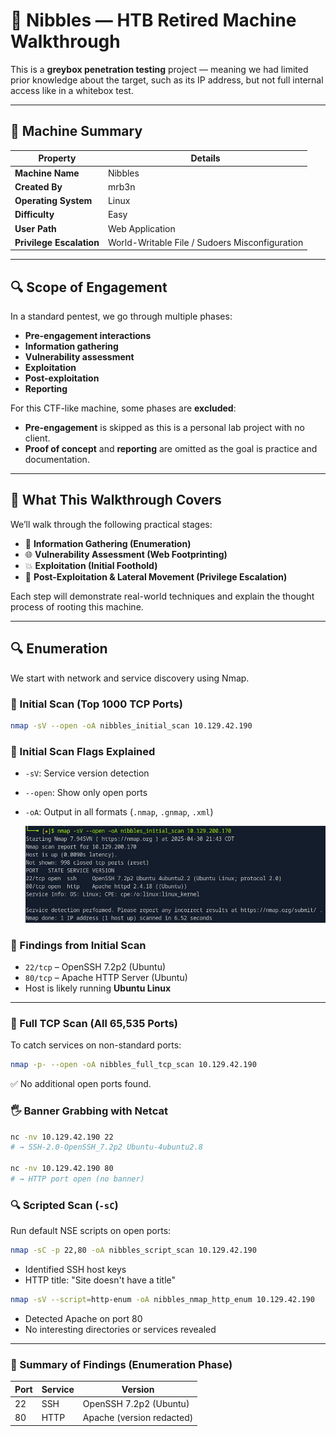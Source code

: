 # 🐽 Nibbles — HTB Retired Machine Walkthrough

This is a **greybox penetration testing** project — meaning we had limited prior knowledge about the target, such as its IP address, but not full internal access like in a whitebox test.

---

## 🧾 Machine Summary

| Property              | Details                                         |
|-----------------------|-------------------------------------------------|
| **Machine Name**      | Nibbles                                         |
| **Created By**        | mrb3n                                           |
| **Operating System**  | Linux                                           |
| **Difficulty**        | Easy                                            |
| **User Path**         | Web Application                                 |
| **Privilege Escalation** | World-Writable File / Sudoers Misconfiguration |

---

## 🔍 Scope of Engagement

In a standard pentest, we go through multiple phases:  
- **Pre-engagement interactions**
- **Information gathering**
- **Vulnerability assessment**
- **Exploitation**
- **Post-exploitation**
- **Reporting**

For this CTF-like machine, some phases are **excluded**:

- **Pre-engagement** is skipped as this is a personal lab project with no client.
- **Proof of concept** and **reporting** are omitted as the goal is practice and documentation.

---

## 📌 What This Walkthrough Covers

We’ll walk through the following practical stages:

- 🔎 **Information Gathering (Enumeration)**  
- 🌐 **Vulnerability Assessment (Web Footprinting)**  
- 💥 **Exploitation (Initial Foothold)**  
- 🔐 **Post-Exploitation & Lateral Movement (Privilege Escalation)**  

Each step will demonstrate real-world techniques and explain the thought process of rooting this machine.

---

## 🔍 Enumeration

We start with network and service discovery using Nmap.

### 🧪 Initial Scan (Top 1000 TCP Ports)
```bash
nmap -sV --open -oA nibbles_initial_scan 10.129.42.190
```
### 🧪 Initial Scan Flags Explained

- `-sV`: Service version detection  
- `--open`: Show only open ports  
- `-oA`: Output in all formats (`.nmap`, `.gnmap`, `.xml`)

  ![Nmap Nibbles Initial Scan](images/Enumeration.nmap.JPG)

### 📌 Findings from Initial Scan

- `22/tcp` – OpenSSH 7.2p2 (Ubuntu)  
- `80/tcp` – Apache HTTP Server (Ubuntu)  
- Host is likely running **Ubuntu Linux**

---

### 🔁 Full TCP Scan (All 65,535 Ports)
To catch services on non-standard ports:

```bash
nmap -p- --open -oA nibbles_full_tcp_scan 10.129.42.190
```
✅ No additional open ports found.

### 🖐 Banner Grabbing with Netcat

```bash
nc -nv 10.129.42.190 22
# → SSH-2.0-OpenSSH_7.2p2 Ubuntu-4ubuntu2.8

nc -nv 10.129.42.190 80
# → HTTP port open (no banner)
```

### 🔍 Scripted Scan (`-sC`)
Run default NSE scripts on open ports:

```bash
nmap -sC -p 22,80 -oA nibbles_script_scan 10.129.42.190
```
- Identified SSH host keys  
- HTTP title: "Site doesn't have a title"

```bash
nmap -sV --script=http-enum -oA nibbles_nmap_http_enum 10.129.42.190
```
- Detected Apache on port 80  
- No interesting directories or services revealed  

---

### 🧾 Summary of Findings (Enumeration Phase)

| Port | Service | Version                  |
|------|---------|--------------------------|
| 22   | SSH     | OpenSSH 7.2p2 (Ubuntu)   |
| 80   | HTTP    | Apache (version redacted)|
